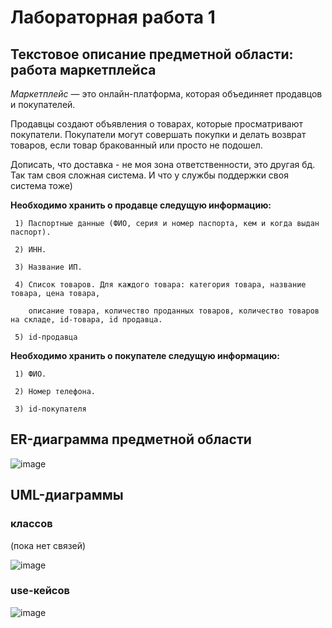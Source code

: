 # Лабораторная работа 1

## Текстовое описание предметной области: работа маркетплейса

*Маркетплейс* — это онлайн-платформа, которая объединяет продавцов и покупателей. 

Продавцы создают объявления о товарах, которые просматривают покупатели. Покупатели могут совершать покупки и делать возврат товаров, если товар бракованный или просто не подошел.

Дописать, что доставка - не моя зона ответственности, это другая бд. Так там своя сложная система. И что у службы поддержки своя система тоже)

**Необходимо хранить о продавце следущую информацию:**

     1) Паспортные данные (ФИО, серия и номер паспорта, кем и когда выдан паспорт).
     
     2) ИНН.

     3) Название ИП.

     4) Список товаров. Для каждого товара: категория товара, название товара, цена товара, 
     
        описание товара, количество проданных товаров, количество товаров на складе, id-товара, id продавца.

     5) id-продавца

**Необходимо хранить о покупателе следущую информацию:**

     1) ФИО.

     2) Номер телефона.

     3) id-покупателя

## ER-диаграмма предметной области

![image](https://github.com/user-attachments/assets/2409dad9-1f67-412b-ac0e-f48c04c03f94)


## UML-диаграммы

### классов

(пока нет связей)

![image](https://github.com/user-attachments/assets/a650901b-5497-4a25-a221-de5b5fc6e7c4)


### use-кейсов

![image](https://github.com/user-attachments/assets/e06a4bc1-66f3-4295-a2b6-f930d34d6068)







